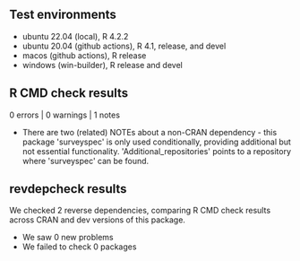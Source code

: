 ## Test environments

- ubuntu 22.04 (local), R 4.2.2
- ubuntu 20.04 (github actions), R 4.1, release, and devel
- macos (github actions), R release
- windows (win-builder), R release and devel

## R CMD check results

0 errors | 0 warnings | 1 notes

- There are two (related) NOTEs about a non-CRAN dependency - this package 'surveyspec' is only used conditionally, providing additional but not essential functionality. 'Additional_repositories' points to a repository where 'surveyspec' can be found.

## revdepcheck results

We checked 2 reverse dependencies, comparing R CMD check results across CRAN and dev versions of this package.

- We saw 0 new problems
- We failed to check 0 packages
